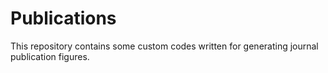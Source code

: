 # Publications
This repository contains some custom codes written for generating journal publication figures.
